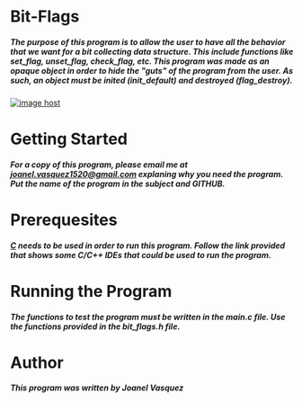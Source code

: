 # Bit-Flags
##### The purpose of this program is to allow the user to have all the behavior that we want for a bit collecting data structure. This include functions like set_flag, unset_flag, check_flag, etc. This program was made as an opaque object in order to hide the "guts" of the program from the user. As such, an object must be inited (init_default) and destroyed (flag_destroy). 
<a href="http://imgbox.com/QPq8xGCr" target="_blank"><img src="https://8-t.imgbox.com/QPq8xGCr.jpg" alt="image host"/></a>
# __Getting Started__
##### For a copy of this program, please email me at joanel.vasquez1520@gmail.com explaning why you need the program. Put the name of the program in the subject and GITHUB. 
# __Prerequesites__
##### [C](http://www.cyberprogrammers.net/2015/11/top-9-best-cc-ides-for-windowsmac-os.html) needs to be used in order to run this program. Follow the link provided that shows some C/C++ IDEs that could be used to run the program. 
# __Running the Program__
##### The functions to test the program must be written in the main.c file. Use the functions provided in the bit_flags.h file.  
# __Author__
##### This program was written by Joanel Vasquez 
